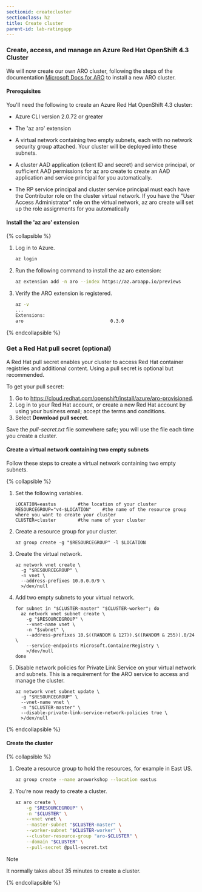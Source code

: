 ```yaml
---
sectionid: createcluster
sectionclass: h2
title: Create cluster
parent-id: lab-ratingapp
---
```


### Create, access, and manage an Azure Red Hat OpenShift 4.3 Cluster 

We will now create our own ARO cluster, following the steps of the documentation  [Microsoft Docs for ARO](https://docs.microsoft.com/en-us/azure/openshift/howto-using-azure-redhat-openshift) to install a new ARO cluster.

#### Prerequisites

You'll need the following to create an Azure Red Hat OpenShift 4.3 cluster:

- Azure CLI version 2.0.72 or greater

- The 'az aro' extension

- A virtual network containing two empty subnets, each with no network security group attached. Your cluster will be deployed into these subnets.

- A cluster AAD application (client ID and secret) and service principal, or sufficient AAD permissions for az aro create to create an AAD application and service principal for you automatically.

- The RP service principal and cluster service principal must each have the Contributor role on the cluster virtual network. If you have the "User Access Administrator" role on the virtual network, az aro create will set up the role assignments for you automatically

#### Install the 'az aro' extension

{% collapsible %}

1. Log in to Azure.

    ```bash
    az login
    ```

2. Run the following command to install the az aro extension:

    ```bash
    az extension add -n aro --index https://az.aroapp.io/previews
    ```

3. Verify the ARO extension is registered.

    ```bash
    az -v
    ...
    Extensions:
    aro                                0.3.0
    ```

{% endcollapsible %}

### Get a Red Hat pull secret (optional)

A Red Hat pull secret enables your cluster to access Red Hat container registries and additional content. Using a pull secret is optional but recommended.

To get your pull secret:

1. Go to https://cloud.redhat.com/openshift/install/azure/aro-provisioned.
1. Log in to your Red Hat account, or create a new Red Hat account by using your business email; accept the terms and conditions.
1. Select **Download pull secret**.

Save the *pull-secret.txt* file somewhere safe; you will use the file each time you create a cluster.

#### Create a virtual network containing two empty subnets

Follow these steps to create a virtual network containing two empty subnets.

{% collapsible %}

1. Set the following variables.

   ```console
   LOCATION=eastus        #the location of your cluster
   RESOURCEGROUP="v4-$LOCATION"    #the name of the resource group where you want to create your cluster
   CLUSTER=cluster        #the name of your cluster
   ```

2. Create a resource group for your cluster.

   ```console
   az group create -g "$RESOURCEGROUP" -l $LOCATION
   ```

3. Create the virtual network.

   ```console
   az network vnet create \
     -g "$RESOURCEGROUP" \
     -n vnet \
     --address-prefixes 10.0.0.0/9 \
     >/dev/null
   ```

4. Add two empty subnets to your virtual network.

   ```console
   for subnet in "$CLUSTER-master" "$CLUSTER-worker"; do
     az network vnet subnet create \
       -g "$RESOURCEGROUP" \
       --vnet-name vnet \
       -n "$subnet" \
       --address-prefixes 10.$((RANDOM & 127)).$((RANDOM & 255)).0/24 \
       --service-endpoints Microsoft.ContainerRegistry \
       >/dev/null
   done
   ```

5. Disable network policies for Private Link Service on your virtual network and subnets. This is a requirement for the ARO service to access and manage the cluster.

   ```console
   az network vnet subnet update \
     -g "$RESOURCEGROUP" \
     --vnet-name vnet \
     -n "$CLUSTER-master" \
     --disable-private-link-service-network-policies true \
     >/dev/null
   ```

{% endcollapsible %}

#### Create the cluster

{% collapsible %}

1. Create a resource group to hold the resources, for example in East US.

    ```bash
    az group create --name aroworkshop --location eastus
    ```

1. You’re now ready to create a cluster.

    ```bash
    az aro create \
        -g "$RESOURCEGROUP" \
        -n "$CLUSTER" \
        --vnet vnet \
        --master-subnet "$CLUSTER-master" \
        --worker-subnet "$CLUSTER-worker" \
        --cluster-resource-group "aro-$CLUSTER" \
        --domain "$CLUSTER" \
        --pull-secret @pull-secret.txt
    ```

>[!NOTE]
> It normally takes about 35 minutes to create a cluster.

{% endcollapsible %}
